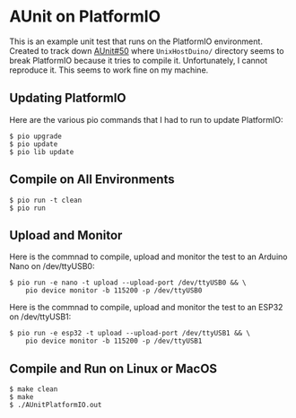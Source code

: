 # AUnit on PlatformIO

This is an example unit test that runs on the PlatformIO environment. Created to
track down [AUnit#50](https://github.com/bxparks/AUnit/issues/50) where
`UnixHostDuino/` directory seems to break PlatformIO because it tries to compile
it. Unfortunately, I cannot reproduce it. This seems to work fine on my machine.

## Updating PlatformIO

Here are the various pio commands that I had to run to update
PlatformIO:

```
$ pio upgrade
$ pio update
$ pio lib update
```

## Compile on All Environments

```
$ pio run -t clean
$ pio run
```

## Upload and Monitor
Here is the commnad to compile, upload and monitor the test to an Arduino Nano
on /dev/ttyUSB0:

```
$ pio run -e nano -t upload --upload-port /dev/ttyUSB0 && \
    pio device monitor -b 115200 -p /dev/ttyUSB0
```

Here is the commnad to compile, upload and monitor the test to an ESP32
on /dev/ttyUSB1:

```
$ pio run -e esp32 -t upload --upload-port /dev/ttyUSB1 && \
    pio device monitor -b 115200 -p /dev/ttyUSB1
```

## Compile and Run on Linux or MacOS

```
$ make clean
$ make
$ ./AUnitPlatformIO.out
```
